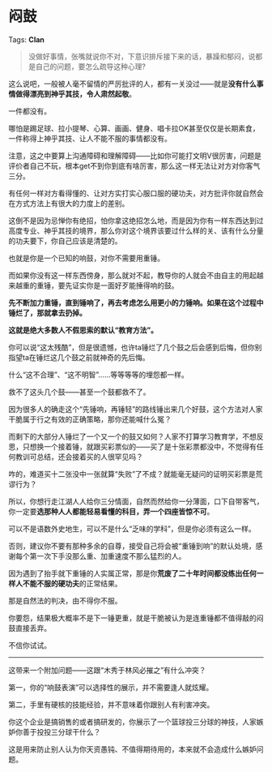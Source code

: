 # 闷鼓

Tags: **Clan**

> 没做好事情，张嘴就说你不对，下意识排斥接下来的话，暴躁和郁闷，说都是自己的问题，要怎么疏导这种心理?



这么说吧，一般被人毫不留情的严厉批评的人，都有一关没过——就是**没有什么事情做得漂亮到神乎其技，令人肃然起敬**。

一件都没有。

哪怕是踢足球、拉小提琴、心算、画画、健身、唱卡拉OK甚至仅仅是长期素食，一件称得上神乎其技、让人不能不服的事情都没有。

注意，这之中要算上沟通障碍和理解障碍——比如你可能打文明V很厉害，问题是评价者自己不玩，根本get不到你到底有啥厉害，那么这一样无法让对方对你客气三分。

有任何一样对方看得懂的、让对方实打实心服口服的硬功夫，对方批评你就自然会在方式方法上有很大的力度上的差别。

这倒不是因为忌惮你有绝招，怕你拿这绝招怎么地，而是因为你有一样东西达到过高度专业、神乎其技的境界，那么你对这个境界该要过什么样的关、该有什么分量的功夫要下，你自己应该是清楚的。

也就是你是一个已知的响鼓，对你不需要用重锤。

而如果你没有这一样东西傍身，那么就对不起，教导你的人就会不由自主的用起越来越重的重锤，要先证实你是一面好歹能捶得响的鼓。

**先不断加力重锤，直到锤响了，再去考虑怎么用更小的力锤响。如果在这个过程中锤烂了，那就拿去扔掉。**

**这就是绝大多数人不假思索的默认“教育方法”。**

你可以说“这太残酷”，但是很遗憾，也许ta锤烂了几个鼓之后会感到后悔，但你别指望ta在锤烂这几个鼓之前就神奇的先后悔。

什么“这不合理”、“这不明智”……等等等等的埋怨都一样。

救不了这头几个鼓——甚至一个鼓都救不了。

因为很多人的确走这个“先锤响，再锤轻”的路线锤出来几个好鼓，这个方法对人家干脆属于行之有效的正确策略，那你还能喊什么冤？

而剩下的大部分人锤烂了一个又一个的鼓又如何？人家不打算学习教育学，不想反思，只想换一个接着锤，就跟买彩票似的——买了是十张彩票都没中，不觉得有任何教训可总结，还会接着买的人很罕见吗？

咋的，难道买十二张没中一张就算“失败”了不成？就能毫无疑问的证明买彩票是荒谬行为？

所以，你想行走江湖人人给你三分情面，自然而然给你一分薄面，口下自带客气，你一定要**选那种人人都能轻易看懂的科目，弄一个四座皆惊不可**。

可以不是语数外史地生，可以不是什么“乏味的学科”，但是你必须有这么一样。

否则，建议你不要有那种多余的自尊，接受自己将会被“重锤到响”的默认处境，感谢每个第一次下手没那么重、加重速度不那么猛烈的人。

因为遇到了抬手就下重锤的人实属正常，那是你**荒废了二十年时间都没练出任何一样人不能不服的硬功夫**的正常结果。

那是自然法的判决，由不得你不服。

你要怨，结果极大概率不是下一锤更重，就是干脆被认为是连重锤都不值得敲的闷鼓直接丢弃。

不信你试试。



---

这带来一个附加问题——这跟“木秀于林风必摧之”有什么冲突？

第一，你的“响鼓表演”可以选择性的展示，并不需要逢人就炫耀。

第二，手里有硬核的技能经验，并不意味着你跟别人有利害冲突。

你这个企业是搞销售的或者搞研发的，你展示了一个篮球投三分球的神技，人家嫉妒你善于投投三分球干什么？

这是用来防止别人认为你天资愚钝、不值得期待用的，本来就不会造成什么嫉妒问题。



